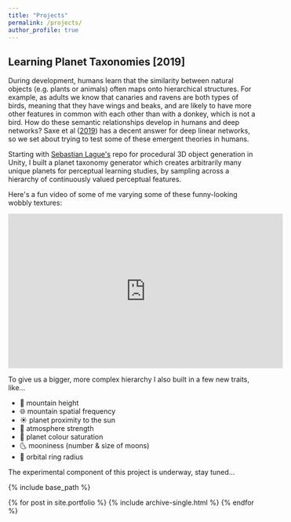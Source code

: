 ```yaml
---
title: "Projects"
permalink: /projects/
author_profile: true
---
```



## Learning Planet Taxonomies [2019]
During development, humans learn that the similarity between natural objects (e.g. plants or animals) often maps onto hierarchical structures. For example, as adults we know that canaries and ravens are both types of birds, meaning that they have wings and beaks, and are likely to have more other features in common with each other than with a donkey, which is not a bird. How do these semantic relationships develop in humans and deep networks? Saxe et al ([2019](https://www.pnas.org/content/116/23/11537)) has a decent answer for deep linear networks, so we set about trying to test some of these emergent theories in humans.

Starting with [Sebastian Lague's](https://github.com/SebLague/Procedural-Planets) repo for procedural 3D object generation in Unity, I built a planet taxonomy generator which creates arbitrarily many unique planets for perceptual learning studies, by sampling across a hierarchy of continuously valued perceptual features.

Here's a fun video of some of me varying some of these funny-looking wobbly textures:
<iframe width="560" height="315" src="https://www.youtube.com/embed/hwhLnh4Tuvw" frameborder="0" allow="accelerometer; autoplay; clipboard-write; encrypted-media; gyroscope; picture-in-picture" allowfullscreen></iframe>


To give us a bigger, more complex hierarchy I also built in a few new traits, like...

- 🌋 mountain height
- 🌐 mountain spatial frequency
- ☀️ planet proximity to the sun
- 💨 atmosphere strength
- 🎨 planet colour saturation
- 🌜 mooniness (number & size of moons)
- 💫 orbital ring radius


The experimental component of this project is underway, stay tuned...

{% include base_path %}


{% for post in site.portfolio %}
  {% include archive-single.html %}
{% endfor %}
